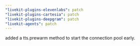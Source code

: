 ```yaml
---
"livekit-plugins-elevenlabs": patch
"livekit-plugins-cartesia": patch
"livekit-plugins-deepgram": patch
"livekit-agents": patch
---
```


added a tts.prewarm method to start the connection pool early.

